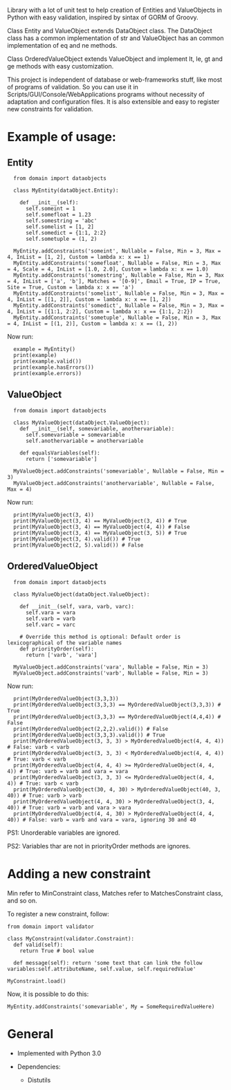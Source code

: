 Library with a lot of unit test to help creation of Entities and ValueObjects in Python with easy validation, inspired by sintax of GORM of Groovy.

Class Entity and ValueObject extends DataObject class. The DataObject class has a common implementation of str and ValueObject has an common implementation of eq and ne methods.

Class OrderedValueObject extends ValueObject and implement lt, le, gt and ge methods with easy customization.

This project is independent of database or web-frameworks stuff, like most of programs of validation. So you can use it in Scripts/GUI/Console/WebApplications programs without necessity of adaptation and configuration files. It is also extensible and easy to register new constraints for validation.

# Example of usage: #

## Entity ##

```
  from domain import dataobjects
  
  class MyEntity(dataObject.Entity):
    
    def __init__(self):
      self.someint = 1
      self.somefloat = 1.23
      self.somestring = 'abc'
      self.somelist = [1, 2]
      self.somedict = {1:1, 2:2}
      self.sometuple = (1, 2)
      
  MyEntity.addConstraints('someint', Nullable = False, Min = 3, Max = 4, InList = [1, 2], Custom = lambda x: x == 1)
  MyEntity.addConstraints('somefloat', Nullable = False, Min = 3, Max = 4, Scale = 4, InList = [1.0, 2.0], Custom = lambda x: x == 1.0)
  MyEntity.addConstraints('somestring', Nullable = False, Min = 3, Max = 4, InList = ['a', 'b'], Matches = '[0-9]', Email = True, IP = True, Site = True, Custom = lambda x: x == 'a')
  MyEntity.addConstraints('somelist', Nullable = False, Min = 3, Max = 4, InList = [[1, 2]], Custom = lambda x: x == [1, 2])
  MyEntity.addConstraints('somedict', Nullable = False, Min = 3, Max = 4, InList = [{1:1, 2:2], Custom = lambda x: x == {1:1, 2:2})
  MyEntity.addConstraints('sometuple', Nullable = False, Min = 3, Max = 4, InList = [(1, 2)], Custom = lambda x: x == (1, 2))
```

Now run:

```
  example = MyEntity()
  print(example)
  print(example.valid())
  print(example.hasErrors())
  print(example.errors))
```

## ValueObject ##

```
  from domain import dataobjects

  class MyValueObject(dataObject.ValueObject):
    def __init__(self, somevariable, anothervariable):
      self.somevariable = somevariable
      self.anothervariable = anothervariable
      
    def equalsVariables(self):
      return ['somevariable']
  
  MyValueObject.addConstraints('somevariable', Nullable = False, Min = 3)
  MyValueObject.addConstraints('anothervariable', Nullable = False, Max = 4)
```

Now run:

```
  print(MyValueObject(3, 4))
  print(MyValueObject(3, 4) == MyValueObject(3, 4)) # True
  print(MyValueObject(3, 4) == MyValueObject(4, 4)) # False
  print(MyValueObject(3, 4) == MyValueObject(3, 5)) # True
  print(MyValueObject(3, 4).valid()) # True
  print(MyValueObject(2, 5).valid()) # False
```

## OrderedValueObject ##

```
  from domain import dataobjects

  class MyValueObject(dataObject.ValueObject):

    def __init__(self, vara, varb, varc):
      self.vara = vara
      self.varb = varb
      self.varc = varc
      
    # Override this method is optional: Default order is lexicographical of the variable names
    def priorityOrder(self):
      return ['varb', 'vara']
  
  MyValueObject.addConstraints('vara', Nullable = False, Min = 3)
  MyValueObject.addConstraints('varb', Nullable = False, Min = 3)
```

Now run:

```
  print(MyOrderedValueObject(3,3,3))
  print(MyOrderedValueObject(3,3,3) == MyOrderedValueObject(3,3,3)) # True
  print(MyOrderedValueObject(3,3,3) == MyOrderedValueObject(4,4,4)) # False
  print(MyOrderedValueObject(2,2,2).valid()) # False
  print(MyOrderedValueObject(3,3,3).valid()) # True
  print(MyOrderedValueObject(3, 3, 3) > MyOrderedValueObject(4, 4, 4)) # False: varb < varb
  print(MyOrderedValueObject(3, 3, 3) < MyOrderedValueObject(4, 4, 4)) # True: varb < varb
  print(MyOrderedValueObject(4, 4, 4) >= MyOrderedValueObject(4, 4, 4)) # True: varb = varb and vara = vara
  print(MyOrderedValueObject(3, 3, 3) <= MyOrderedValueObject(4, 4, 4)) # True: varb < varb
  print(MyOrderedValueObject(30, 4, 30) > MyOrderedValueObject(40, 3, 40)) # True: varb > varb
  print(MyOrderedValueObject(4, 4, 30) > MyOrderedValueObject(3, 4, 40)) # True: varb = varb and vara > vara
  print(MyOrderedValueObject(4, 4, 30) > MyOrderedValueObject(4, 4, 40)) # False: varb = varb and vara = vara, ignoring 30 and 40
```

PS1: Unorderable variables are ignored.

PS2: Variables thar are not in priorityOrder methods are ignores.

# Adding a new constraint #

Min refer to MinConstraint class, Matches refer to MatchesConstraint class, and so on.

To register a new constraint, follow:

```
from domain import validator

class MyConstraint(validator.Constraint):
  def valid(self):
    return True # bool value

  def message(self): return 'some text that can link the follow variables:self.attributeName, self.value, self.requiredValue'

MyConstraint.load()
```

Now, it is possible to do this:

```
MyEntity.addConstraints('somevariable', My = SomeRequiredValueHere)
```

# General #

  * Implemented with Python 3.0

  * Dependencies:
    * Distutils